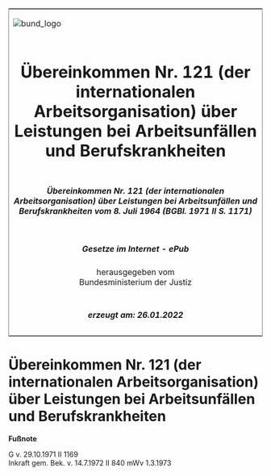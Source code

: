 <span id="DECKBLATT.html"></span>

<table border="0" frame="border" width="100%">

<tr valign="top">

<td align="left">

![bund\_logo](BfJ_2021_Web_de_de.gif)

</td>

<td align="right">

 

</td>

</tr>

<tr align="center" valign="middle">

<td colspan="2">

# Übereinkommen Nr. 121 (der internationalen Arbeitsorganisation) über Leistungen bei Arbeitsunfällen und Berufskrankheiten

</td>

</tr>

<tr align="center" valign="middle">

<td colspan="2">

##### Übereinkommen Nr. 121 (der internationalen Arbeitsorganisation) über Leistungen bei Arbeitsunfällen und Berufskrankheiten vom 8. Juli 1964 (BGBl. 1971 II S. 1171)

</td>

</tr>

<tr align="center" valign="middle">

<td colspan="2">

  
  

##### Gesetze im Internet - ePub  
  
herausgegeben vom  
Bundesministerium der Justiz

</td>

</tr>

<tr align="center" valign="bottom">

<td colspan="2">

  
  

##### erzeugt am: 26.01.2022

</td>

</tr>

</table>

<span id="BJNR211710971.html"></span>

# Übereinkommen Nr. 121 (der internationalen Arbeitsorganisation) über Leistungen bei Arbeitsunfällen und Berufskrankheiten

<div>

  
**Fußnote**

<div class="jnhtml">

<div>

<div class="jurAbsatz">

G v. 29.10.1971 II 1169  
Inkraft gem. Bek. v. 14.7.1972 II 840 mWv 1.3.1973

</div>

</div>

</div>

</div>
